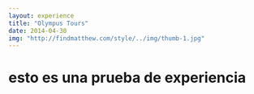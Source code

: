 ```yaml
---
layout: experience
title: "Olympus Tours"
date: 2014-04-30
img: "http://findmatthew.com/style/../img/thumb-1.jpg"
---
```

# esto es una prueba de experiencia